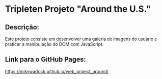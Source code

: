 # Tripleten Projeto "Around the U.S."

## Descrição:

Este projeto consiste em desenvolver uma galeria de imagens do usuário e praticar a manipulação do DOM com JavaScript.

## Link para o GitHub Pages:

https://mikywarlock.github.io/web_project_around/
